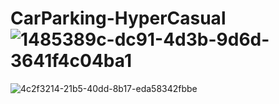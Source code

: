 # CarParking-HyperCasual![1485389c-dc91-4d3b-9d6d-3641f4c04ba1](https://user-images.githubusercontent.com/78274996/215493908-a9ac5beb-d894-42f1-97fe-830c4a6f51e9.jpg)
![4c2f3214-21b5-40dd-8b17-eda58342fbbe](https://user-images.githubusercontent.com/78274996/215494122-f9d8c023-68c6-4406-8b60-14fbcbf3c28a.jpg)
